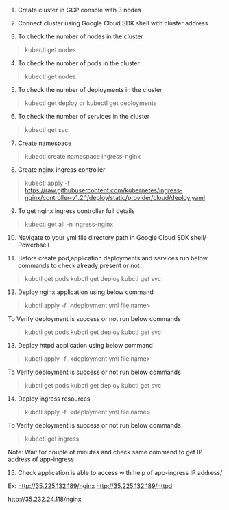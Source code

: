 1. Create cluster in GCP console with 3 nodes
 
2. Connect cluster using Google Cloud SDK shell with cluster address
 
3. To check the number of nodes in the cluster 
>kubectl get nodes
 
4. To check the number of pods in the cluster 
>kubectl get nodes
 
5. To check the number of deployments in the cluster 
>kubectl get deploy
or
>kubectl get deployments
 
6. To check the number of services in the cluster
>kubectl get svc
 
7. Create namespace
>kubectl create namespace ingress-nginx
 
8. Create nginx ingress controller
>kubectl apply -f https://raw.githubusercontent.com/kubernetes/ingress-nginx/controller-v1.2.1/deploy/static/provider/cloud/deploy.yaml
 
9. To get nginx ingress controller full details
>kubectl get all -n ingress-nginx
 
10. Navigate to your yml file directory path in Google Cloud SDK shell/ Powerhsell
 
11. Before create pod,application deployments and services run below commands to check already present or not
 
>kubctl get pods
>kubctl get deploy
>kubctl get svc
 
12. Deploy nginx application using below command
>kubctl apply -f .\<deployment yml file name>
 
To Verify deployment is success or not run below commands
>kubctl get pods
>kubctl get deploy
>kubctl get svc
 
13. Deploy httpd application using below command
>kubctl apply -f .\<deployment yml file name>
 
To Verify deployment is success or not run below commands
>kubctl get pods
>kubctl get deploy
>kubctl get svc
 
14. Deploy ingress resources 
>kubctl apply -f .\<deployment yml file name>
 
To Verify deployment is success or not run below commands
>kubectl get ingress
 
Note: Wait for couple of minutes and check same command to get IP address of app-ingress
 
15. Check application is able to access with help of app-ingress IP address/<application name>
 
Ex:
http://35.225.132.189/nginx
http://35.225.132.189/httpd


http://35.232.24.118/nginx